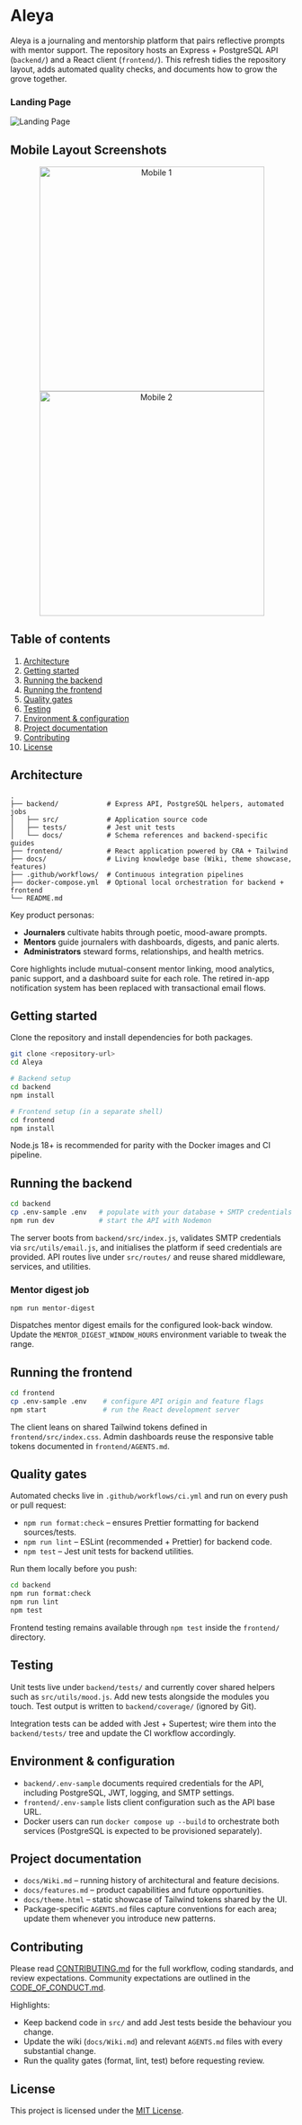 # Aleya

Aleya is a journaling and mentorship platform that pairs reflective prompts with
mentor support. The repository hosts an Express + PostgreSQL API (`backend/`) and a
React client (`frontend/`). This refresh tidies the repository layout, adds automated
quality checks, and documents how to grow the grove together.

### Landing Page

![Landing Page](docs/Web-Aleya.png)



## Mobile Layout Screenshots
<p align="center">
  <img src="docs/Mobile-1.png" alt="Mobile 1" width="400"/>
  <img src="docs/Mobile-2.png" alt="Mobile 2" width="400"/>
</p>

## Table of contents

1. [Architecture](#architecture)
2. [Getting started](#getting-started)
3. [Running the backend](#running-the-backend)
4. [Running the frontend](#running-the-frontend)
5. [Quality gates](#quality-gates)
6. [Testing](#testing)
7. [Environment & configuration](#environment--configuration)
8. [Project documentation](#project-documentation)
9. [Contributing](#contributing)
10. [License](#license)

## Architecture

```
.
├── backend/            # Express API, PostgreSQL helpers, automated jobs
│   ├── src/            # Application source code
│   ├── tests/          # Jest unit tests
│   └── docs/           # Schema references and backend-specific guides
├── frontend/           # React application powered by CRA + Tailwind
├── docs/               # Living knowledge base (Wiki, theme showcase, features)
├── .github/workflows/  # Continuous integration pipelines
├── docker-compose.yml  # Optional local orchestration for backend + frontend
└── README.md
```

Key product personas:

- **Journalers** cultivate habits through poetic, mood-aware prompts.
- **Mentors** guide journalers with dashboards, digests, and panic alerts.
- **Administrators** steward forms, relationships, and health metrics.

Core highlights include mutual-consent mentor linking, mood analytics, panic
support, and a dashboard suite for each role. The retired in-app notification
system has been replaced with transactional email flows.

## Getting started

Clone the repository and install dependencies for both packages.

```bash
git clone <repository-url>
cd Aleya

# Backend setup
cd backend
npm install

# Frontend setup (in a separate shell)
cd frontend
npm install
```

Node.js 18+ is recommended for parity with the Docker images and CI pipeline.

## Running the backend

```bash
cd backend
cp .env-sample .env   # populate with your database + SMTP credentials
npm run dev           # start the API with Nodemon
```

The server boots from `backend/src/index.js`, validates SMTP credentials via
`src/utils/email.js`, and initialises the platform if seed credentials are
provided. API routes live under `src/routes/` and reuse shared middleware,
services, and utilities.

### Mentor digest job

```
npm run mentor-digest
```

Dispatches mentor digest emails for the configured look-back window. Update the
`MENTOR_DIGEST_WINDOW_HOURS` environment variable to tweak the range.

## Running the frontend

```bash
cd frontend
cp .env-sample .env    # configure API origin and feature flags
npm start              # run the React development server
```

The client leans on shared Tailwind tokens defined in `frontend/src/index.css`.
Admin dashboards reuse the responsive table tokens documented in
`frontend/AGENTS.md`.

## Quality gates

Automated checks live in `.github/workflows/ci.yml` and run on every push or
pull request:

- `npm run format:check` – ensures Prettier formatting for backend sources/tests.
- `npm run lint` – ESLint (recommended + Prettier) for backend code.
- `npm test` – Jest unit tests for backend utilities.

Run them locally before you push:

```bash
cd backend
npm run format:check
npm run lint
npm test
```

Frontend testing remains available through `npm test` inside the `frontend/`
directory.

## Testing

Unit tests live under `backend/tests/` and currently cover shared helpers such as
`src/utils/mood.js`. Add new tests alongside the modules you touch. Test output
is written to `backend/coverage/` (ignored by Git).

Integration tests can be added with Jest + Supertest; wire them into the
`backend/tests/` tree and update the CI workflow accordingly.

## Environment & configuration

- `backend/.env-sample` documents required credentials for the API, including
  PostgreSQL, JWT, logging, and SMTP settings.
- `frontend/.env-sample` lists client configuration such as the API base URL.
- Docker users can run `docker compose up --build` to orchestrate both services
  (PostgreSQL is expected to be provisioned separately).

## Project documentation

- `docs/Wiki.md` – running history of architectural and feature decisions.
- `docs/features.md` – product capabilities and future opportunities.
- `docs/theme.html` – static showcase of Tailwind tokens shared by the UI.
- Package-specific `AGENTS.md` files capture conventions for each area; update
  them whenever you introduce new patterns.

## Contributing

Please read [CONTRIBUTING.md](CONTRIBUTING.md) for the full workflow, coding
standards, and review expectations. Community expectations are outlined in the
[CODE_OF_CONDUCT.md](CODE_OF_CONDUCT.md).

Highlights:

- Keep backend code in `src/` and add Jest tests beside the behaviour you change.
- Update the wiki (`docs/Wiki.md`) and relevant `AGENTS.md` files with every
  substantial change.
- Run the quality gates (format, lint, test) before requesting review.

## License

This project is licensed under the [MIT License](LICENSE).

